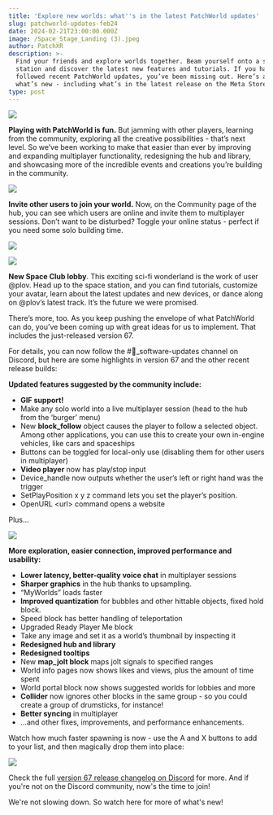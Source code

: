 ```yaml
---
title: 'Explore new worlds: what''s in the latest PatchWorld updates'
slug: patchworld-updates-feb24
date: 2024-02-21T23:00:00.000Z
image: /Space_Stage_Landing (3).jpeg
author: PatchXR
description: >-
  Find your friends and explore worlds together. Beam yourself onto a space
  station and discover the latest new features and tutorials. If you haven’t
  followed recent PatchWorld updates, you’ve been missing out. Here’s a look at
  what’s new - including what’s in the latest release on the Meta Store.
type: post
---
```


![](</Space_Stage_Landing (3).jpeg>)

**Playing with PatchWorld is fun.** But jamming with other players, learning from the community, exploring all the creative possibilities - that’s next level. So we’ve been working to make that easier than ever by improving and expanding multiplayer functionality, redesigning the hub and library, and showcasing more of the incredible events and creations you’re building in the community.

![](/OnlineUsers.jpeg)

**Invite other users to join your world.** Now, on the Community page of the hub, you can see which users are online and invite them to multiplayer sessions. Don’t want to be disturbed? Toggle your online status - perfect if you need some solo building time.

![](</Space_Stage_Landing (2).jpg>)

![](</Space_Stage_Landing (1).jpeg>)

**New Space Club lobby**. This exciting sci-fi wonderland is the work of user @plov. Head up to the space station, and you can find tutorials, customize your avatar, learn about the latest updates and new devices, or dance along on @plov’s latest track. It’s the future we were promised.

There’s more, too. As you keep pushing the envelope of what PatchWorld can do, you’ve been coming up with great ideas for us to implement. That includes the just-released version 67.

For details, you can now follow the #🎁\_software-updates channel on Discord, but here are some highlights in version 67 and the other recent release builds:

**Updated features suggested by the community include:**

* **GIF support!**
* Make any solo world into a live multiplayer session (head to the hub from the ‘burger’ menu)
* New **block\_follow** object causes the player to follow a selected object. Among other applications, you can use this to create your own in-engine vehicles, like cars and spaceships
* Buttons can be toggled for local-only use (disabling them for other users in multiplayer)
* **Video player** now has play/stop input
* Device\_handle now outputs whether the user’s left or right hand was the trigger
* SetPlayPosition x y z command lets you set the player’s position.
* OpenURL \<url> command opens a website

Plus...

![](</snapshot_Orion Stargate Alpha set-2023-12-21_10-15-53.jpg>)

**More exploration,  easier connection, improved performance and usability:**

* **Lower latency, better-quality voice chat** in multiplayer sessions
* **Sharper graphics** in the hub thanks to upsampling.
* “MyWorlds” loads faster
* **Improved quantization** for bubbles and other hittable objects, fixed hold block.
* Speed block has better handling of teleportation
* Upgraded Ready Player Me block
* Take any image and set it as a world’s thumbnail by inspecting it
* **Redesigned hub and library**
* **Redesigned tooltips**
* New **map\_jolt block** maps jolt signals to specified ranges
* World info pages now shows likes and views, plus the amount of time spent 
* World portal block now shows suggested worlds for lobbies and more
* **Collider** now ignores other blocks in the same group - so you could create a group of drumsticks, for instance!
* **Better syncing** in multiplayer
* ...and other fixes, improvements, and performance enhancements.

Watch how much faster spawning is now - use the A and X buttons to add to your list, and then magically drop them into place:

![](/Spawning.gif)

Check the full [version 67 release changelog on Discord](https://discord.com/channels/802206423609638962/1180553647734652992/1208159488767561808) for more. And if you're not on the Discord community, now's the time to join!

We're not slowing down. So watch here for more of what's new!

